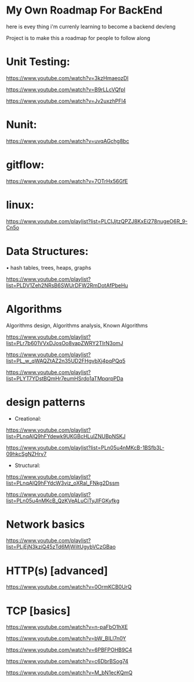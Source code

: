 # My Own Roadmap For BackEnd

here is evey thing i'm currenly learning to become a backend dev/eng


Project is to make this a roadmap for people to follow along 

# Unit Testing: 
https://www.youtube.com/watch?v=3kzHmaeozDI

https://www.youtube.com/watch?v=B9rLLcVQfpI

https://www.youtube.com/watch?v=Jv2uxzhPFl4

# Nunit:

https://www.youtube.com/watch?v=uvqAGchg8bc 

# gitflow:

https://www.youtube.com/watch?v=7OTrHx56GfE

# linux: 

https://www.youtube.com/playlist?list=PLCIJjtzQPZJ8KxEi278nugeO6R_9-Cn5o

# Data Structures:
• hash tables, trees, heaps, graphs

https://www.youtube.com/playlist?list=PLDV1Zeh2NRsB6SWUrDFW2RmDotAfPbeHu

# Algorithms
Algorithms design, Algorithms analysis, Known Algorithms

https://www.youtube.com/playlist?list=PLr7b601VVxDJosOo8vapZWRY2TIrN3omJ

https://www.youtube.com/playlist?list=PL_w_qWAQZtAZ2n35UD2FHgvbXj4pqPQq5

https://www.youtube.com/playlist?list=PLYT7YDstBQmHr7eumHSrdo1aTMpqrpPDa

# design patterns

- Creational: 

https://www.youtube.com/playlist?list=PLnqAlQ9hFYdewk9UKGBcHLulZNUBpNSKJ

https://www.youtube.com/playlist?list=PLn05u4nMKcB-1BSfb3L-09hkcSgNZHrv7

- Structural:
 
https://www.youtube.com/playlist?list=PLnqAlQ9hFYdcW3viz_oXRal_FNkg2Dssm

https://www.youtube.com/playlist?list=PLn05u4nMKcB_QzKVeALuCiTyJIFGKyfkg


# Network basics
https://www.youtube.com/playlist?list=PLjEjN3kziQ45zTd6MjWiltUgybVCzGBao

# HTTP(s) [advanced]
https://www.youtube.com/watch?v=0OrmKCB0UrQ

# TCP [basics]
https://www.youtube.com/watch?v=n-paFbO1hXE

https://www.youtube.com/watch?v=bW_BILl7n0Y

https://www.youtube.com/watch?v=6PBFPOHB9C4

https://www.youtube.com/watch?v=c6DbrBSog74

https://www.youtube.com/watch?v=M_bN1ecKQmQ





